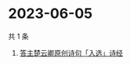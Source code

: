 # 2023-06-05

共 1 条

<!-- BEGIN ZHIHUSEARCH -->
<!-- 最后更新时间 Mon Jun 05 2023 11:10:16 GMT+0800 (China Standard Time) -->
1. [答主楚云卿原创诗句「入选」诗经](https://www.zhihu.com/search?q=答主楚云卿原创诗句「入选」诗经)
<!-- END ZHIHUSEARCH -->
